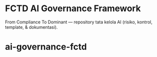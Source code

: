 # FCTD AI Governance Framework
From Compliance To Dominant — repository tata kelola AI (risiko, kontrol, template, & dokumentasi).
# ai-governance-fctd
